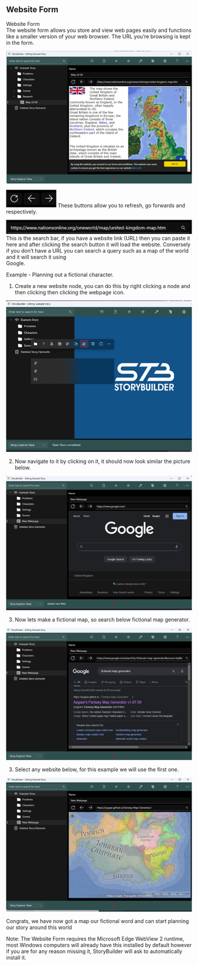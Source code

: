 ## Website Form ##
Website Form <br/>
The website form allows you store and view web pages easily and functions like a 			smaller version of your web browser. The URL you’re browsing is kept in the form. <br/>


![](Clipboard-Image-136.png)

![](Clipboard-Image-137.png)
These buttons allow you to refresh, go forwards and respectively. <br/>

![](Clipboard-Image-138.png)
This is the search bar, if you have a website link (URL) then you can paste it here and 		after clicking the search button it will load the website. Conversely if you don’t have a 		URL you can search a query such as a map of the world and it will search it using  <br/>
Google. <br/>

Example -  Planning out a fictional character. <br/>

1) Create a new website node, you can do this by right clicking a node and  then clicking then clicking the webpage icon. <br/>

![](Clipboard-Image-139.png)

2) Now navigate to it by clicking on it, it should now look similar the picture below. <br/>

![](Clipboard-Image-140.png)

3) Now lets make a fictional map, so search below fictional map generator. <br/>

![](Clipboard-Image-141.png)

3) Select any website below, for this example we will use the first one. <br/>

![](Clipboard-Image-142.png)

Congrats, we have now got a map our fictional word and can start planning our story 		around this world <br/>

Note: The Website Form requires the Microsoft Edge WebView 2 runtime, most 				Windows computers will already have this installed by default however if you are for 		any reason missing it, StoryBuilder will ask to automatically install it. <br/>

